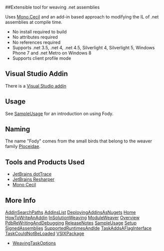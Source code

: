 ##Extensible tool for weaving .net assemblies

Uses [Mono.Cecil](http://www.mono-project.com/Cecil)  and an add-in based approach to modifying the IL of .net assemblies at compile time.

 * No install required to build
 * No attributes required
 * No references required
 * Supports .net 3.5, .net 4, .net 4.5, Silverlight 4, Silverlight 5, Windows Phone 7 and .net Metro on Windows 8 
 * Supports client profile mode 

## Visual Studio Addin

There is a  [Visual Studio addin](http://visualstudiogallery.msdn.microsoft.com/074a2a26-d034-46f1-8fe1-0da97265eb7a) 

## Usage

See [SampleUsage](SampleUsage) for an introduction on using Fody.

## Naming

The name "Fody" comes from the small birds that belong to the weaver family [Ploceidae](http://en.wikipedia.org/wiki/Fody).


## Tools and Products Used 

 * [JetBrains dotTrace](http://www.jetbrains.com/profiler/)
 * [JetBrains Resharper](http://www.jetbrains.com/resharper/)
 * [Mono Cecil](http://www.mono-project.com/Cecil)

## More Info

[AddinSearchPaths](AddinSearchPaths)
[AddinsList](AddinsList)
[DeployingAddinsAsNugets](DeployingAddinsAsNugets)
[Home](Home)
[HowToWriteAnAddin](HowToWriteAnAddin)
[InSolutionWeaving](InSolutionWeaving)
[ModuleWeaver](ModuleWeaver)
[Overview](Overview)
[PdbReWritingAndDebugging](PdbReWritingAndDebugging)
[ReleaseNotes](ReleaseNotes)
[SampleUsage](SampleUsage)
[Setup](Setup)
[SignedAssemblies](SignedAssemblies)
[SupportedRuntimesAndIde](SupportedRuntimesAndIde)
[TaskAddsAFlagInterface](TaskAddsAFlagInterface)
[TaskCouldNotBeLoaded](TaskCouldNotBeLoaded)
[VSIXPackage](VSIXPackage)
* [WeavingTaskOptions](WeavingTaskOptions)